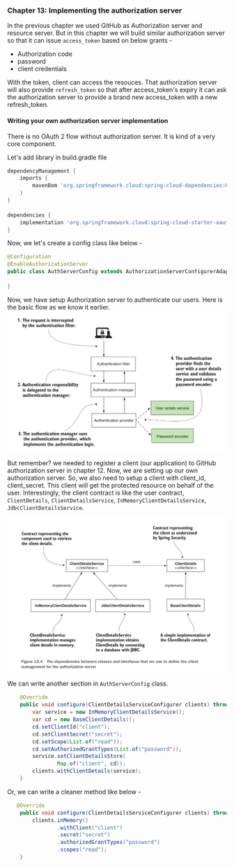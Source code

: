 ### Chapter 13: Implementing the authorization server

In the previous chapter we used GitHub as Authorization server and resource server. But in this chapter we will build similar authorization server so that it can issue `access_token` based on below grants - 

- Authorization code
- password
- client credentials

With the token, client can access the resouces. That authorization server will also provide `refresh_token` so that after access_token's expiry it can ask the authorization server to provide a brand new access_token with a new refresh_token.

#### Writing your own authorization server implementation
There is no OAuth 2 flow without authorization server. It is kind of a very core component.

Let's add library in build.gradle file

```groovy
dependencyManagement {
	imports {
		mavenBom 'org.springframework.cloud:spring-cloud-dependencies:Hoxton.SR1'
	}
}

dependencies {
    implementation 'org.springframework.cloud:spring-cloud-starter-oauth2'
}
```

Now, we let's create a config class like below - 

```java
@Configuration
@EnableAuthorizationServer
public class AuthServerConfig extends AuthorizationServerConfigurerAdapter {

}
```
Now, we have setup Authorization server to authenticate our users. Here is the basic flow as we know it earlier. 
![auth flow](../../../images/spring-security-in-action/ssia-ch13-01.png)

But remember? we needed to register a client (our application) to GitHub authorization server in chapter 12. Now, we are setting up our own authorization server. So, we also need to setup a client with client_id, client_secret. This client will get the protected resource on behalf of the user.
Interestingly, the client contract is like the user contract, `ClientDetails`, `ClientDetailsService`, `InMemoryClientDetailsService`, `JdbcClientDetailsService`.

![auth flow](../../../images/spring-security-in-action/ssia-ch13-02.png)

We can write another section in `AuthServerConfig` class.

```java
    @Override
    public void configure(ClientDetailsServiceConfigurer clients) throws Exception {
        var service = new InMemoryClientDetailsService();
        var cd = new BaseClientDetails();
        cd.setClientId("client");
        cd.setClientSecret("secret");
        cd.setScope(List.of("read"));
        cd.setAuthorizedGrantTypes(List.of("password"));
        service.setClientDetailsStore(
                Map.of("client", cd));
        clients.withClientDetails(service);
    }
```
Or, we can write a cleaner method like below - 

```java 
   @Override
    public void configure(ClientDetailsServiceConfigurer clients) throws Exception {
        clients.inMemory()
                .withClient("client")
                .secret("secret")
                .authorizedGrantTypes("password")
                .scopes("read");
    }
```

